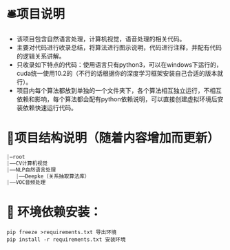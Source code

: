 # 🛎项目说明

- 该项目包含自然语言处理，计算机视觉，语音处理的相关代码。
- 主要对代码进行收录总结，将算法进行图示说明，代码进行注释，并配有代码的逻辑关系讲解。
- 只收录如下特点的代码：使用语言只有python3，可以在windows下运行的，cuda统一使用10.2的（不行的话根据你的深度学习框架安装自己合适的版本就行）。
- 项目内每个算法都放到单独的一个文件夹下，各个算法相互独立运行，不相互依赖和影响，每个算法都会配有python依赖说明，可以直接创建虚拟环境后安装依赖快速运行代码。

# 🧳项目结构说明（随着内容增加而更新）



```python
|—root
|——CV计算机视觉
|——NLP自然语言处理
   |——Deepke（关系抽取算法库）
|——VOC音频处理
```



# 🥽 环境依赖安装：

```
pip freeze >requirements.txt 导出环境
pip install -r requirements.txt 安装环境
```


